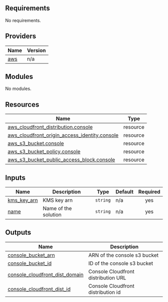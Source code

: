## Requirements

No requirements.

## Providers

| Name | Version |
|------|---------|
| <a name="provider_aws"></a> [aws](#provider\_aws) | n/a |

## Modules

No modules.

## Resources

| Name | Type |
|------|------|
| [aws_cloudfront_distribution.console](https://registry.terraform.io/providers/hashicorp/aws/latest/docs/resources/cloudfront_distribution) | resource |
| [aws_cloudfront_origin_access_identity.console](https://registry.terraform.io/providers/hashicorp/aws/latest/docs/resources/cloudfront_origin_access_identity) | resource |
| [aws_s3_bucket.console](https://registry.terraform.io/providers/hashicorp/aws/latest/docs/resources/s3_bucket) | resource |
| [aws_s3_bucket_policy.console](https://registry.terraform.io/providers/hashicorp/aws/latest/docs/resources/s3_bucket_policy) | resource |
| [aws_s3_bucket_public_access_block.console](https://registry.terraform.io/providers/hashicorp/aws/latest/docs/resources/s3_bucket_public_access_block) | resource |

## Inputs

| Name | Description | Type | Default | Required |
|------|-------------|------|---------|:--------:|
| <a name="input_kms_key_arn"></a> [kms\_key\_arn](#input\_kms\_key\_arn) | KMS key arn | `string` | n/a | yes |
| <a name="input_name"></a> [name](#input\_name) | Name of the solution | `string` | n/a | yes |

## Outputs

| Name | Description |
|------|-------------|
| <a name="output_console_bucket_arn"></a> [console\_bucket\_arn](#output\_console\_bucket\_arn) | ARN of the console s3 bucket |
| <a name="output_console_bucket_id"></a> [console\_bucket\_id](#output\_console\_bucket\_id) | ID of the console s3 bucket |
| <a name="output_console_cloudfront_dist_domain"></a> [console\_cloudfront\_dist\_domain](#output\_console\_cloudfront\_dist\_domain) | Console Cloudfront distribution URL |
| <a name="output_console_cloudfront_dist_id"></a> [console\_cloudfront\_dist\_id](#output\_console\_cloudfront\_dist\_id) | Console Cloudfront distribution id |

